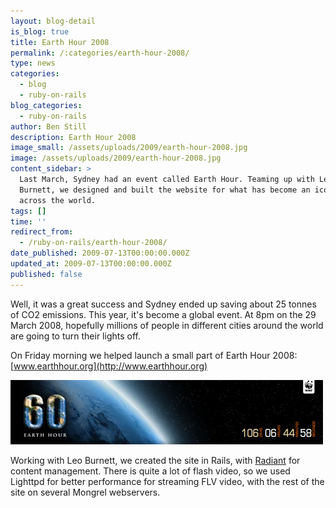 ```yaml
---
layout: blog-detail
is_blog: true
title: Earth Hour 2008
permalink: /:categories/earth-hour-2008/
type: news
categories:
  - blog
  - ruby-on-rails
blog_categories:
  - ruby-on-rails
author: Ben Still
description: Earth Hour 2008
image_small: /assets/uploads/2009/earth-hour-2008.jpg
image: /assets/uploads/2009/earth-hour-2008.jpg
content_sidebar: >
  Last March, Sydney had an event called Earth Hour. Teaming up with Leo
  Burnett, we designed and built the website for what has become an iconic event
  across the world.
tags: []
time: ''
redirect_from:
  - /ruby-on-rails/earth-hour-2008/
date_published: 2009-07-13T00:00:00.000Z
updated_at: 2009-07-13T00:00:00.000Z
published: false
---
```


Well, it was a great success and Sydney ended up saving about 25 tonnes of CO2 emissions. This year, it's become a global event. At 8pm on the 29 March 2008, hopefully millions of people in different cities around the world are going to turn their lights off.

On Friday morning we helped launch a small part of Earth Hour 2008: [www.earthhour.org](http://www.earthhour.org)

![earth hour banner](/assets/uploads/2009/earth-hour-2008.jpg)

Working with Leo Burnett, we created the site in Rails, with [Radiant](http://radiantcms.org/) for content management. There is quite a lot of flash video, so we used Lighttpd for better performance for streaming FLV video, with the rest of the site on several Mongrel webservers.
